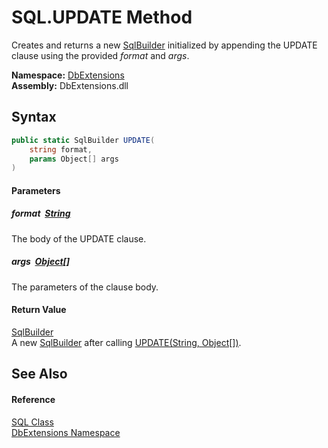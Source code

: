 SQL.UPDATE Method
=================
Creates and returns a new [SqlBuilder][1] initialized by appending the UPDATE clause using the provided *format* and *args*.
  
**Namespace:** [DbExtensions][2]  
**Assembly:** DbExtensions.dll

Syntax
------

```csharp
public static SqlBuilder UPDATE(
	string format,
	params Object[] args
)
```

#### Parameters

##### *format*  [String][3]
The body of the UPDATE clause.

##### *args*  [Object][4][]
The parameters of the clause body.

#### Return Value
[SqlBuilder][1]  
 A new [SqlBuilder][1] after calling [UPDATE(String, Object[])][5].

See Also
--------

#### Reference
[SQL Class][6]  
[DbExtensions Namespace][2]  

[1]: ../SqlBuilder/README.md
[2]: ../README.md
[3]: https://learn.microsoft.com/dotnet/api/system.string
[4]: https://learn.microsoft.com/dotnet/api/system.object
[5]: ../SqlBuilder/UPDATE.md
[6]: README.md